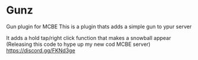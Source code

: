 # Gunz
Gun plugin for MCBE
This is a plugin thats adds a simple gun to ypur server

It adds a hold tap/right click function that makes a snowball appear
(Releasing this code to hype up my new cod MCBE server)
https://discord.gg/FKNd3ge
